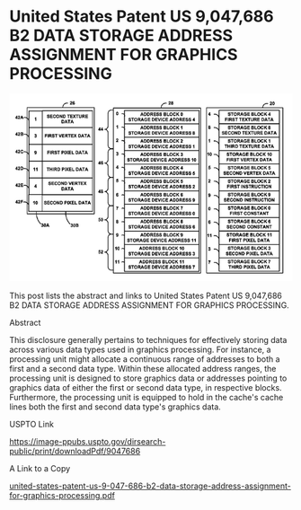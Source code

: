 # United States Patent US 9,047,686 B2 DATA STORAGE ADDRESS ASSIGNMENT FOR GRAPHICS PROCESSING

![data_storage_address_assignment_for_graphics_processing](data_storage_address_assignment_for_graphics_processing.png)

This post lists the abstract and links to United States Patent US 9,047,686 B2 DATA STORAGE ADDRESS ASSIGNMENT FOR GRAPHICS PROCESSING.

Abstract

This disclosure generally pertains to techniques for effectively storing data across various data types used in graphics processing. For instance, a processing unit might allocate a continuous range of addresses to both a first and a second data type. Within these allocated address ranges, the processing unit is designed to store graphics data or addresses pointing to graphics data of either the first or second data type, in respective blocks. Furthermore, the processing unit is equipped to hold in the cache's cache lines both the first and second data type's graphics data.

USPTO Link

https://image-ppubs.uspto.gov/dirsearch-public/print/downloadPdf/9047686 

A Link to a Copy

 [united-states-patent-us-9-047-686-b2-data-storage-address-assignment-for-graphics-processing.pdf](united-states-patent-us-9-047-686-b2-data-storage-address-assignment-for-graphics-processing.pdf) 
